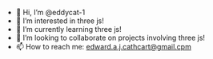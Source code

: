 - 👋 Hi, I’m @eddycat-1
- 👀 I’m interested in three js!
- 🌱 I’m currently learning three js!
- 💞️ I’m looking to collaborate on projects involving three js!
- 📫 How to reach me: edward.a.j.cathcart@gmail.cpm
